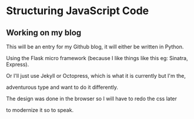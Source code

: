 Structuring JavaScript Code
===========================

## Working on my blog

This will be an entry for my Github blog, it will either be written in Python.

Using the Flask micro framework (because I like things like this eg: Sinatra, Express).

Or I'll just use Jekyll or Octopress, which is what it is currently but I'm the,

adventurous type and want to do it differently.

The design was done in the browser so I will have to redo the css later

to modernize it so to speak.


